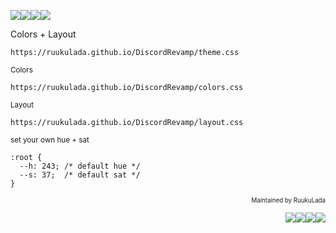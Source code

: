 <img src="https://placehold.co/50/9e9cd4/9e9cd4"/><img src="https://placehold.co/50/4944a0/4944a0"/><img src="https://placehold.co/50/2b295f/2b295f"/><img src="https://placehold.co/50/171633/171633"/>

Colors + Layout
```
https://ruukulada.github.io/DiscordRevamp/theme.css
```
<sub>Colors</sub>
```
https://ruukulada.github.io/DiscordRevamp/colors.css
```
<sub>Layout</sub>
```
https://ruukulada.github.io/DiscordRevamp/layout.css
```
<sub>set your own hue + sat</sub>
```
:root {
  --h: 243; /* default hue */
  --s: 37;  /* default sat */
}
```

<p align="right">
  <sub><sub>Maintained by RuukuLada</sub></sub>
</p><p align="right">
  <img src="https://placehold.co/14/171633/171633"/><img src="https://placehold.co/14/2b295f/2b295f"/><img src="https://placehold.co/14/4944a0/4944a0"/><img src="https://placehold.co/14/9e9cd4/9e9cd4"/>
</p>
